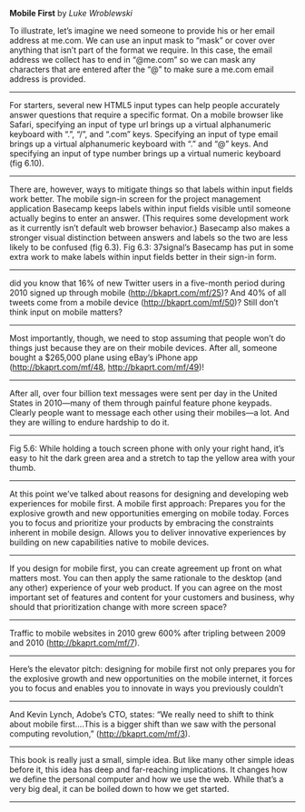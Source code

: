 **Mobile First** by *Luke Wroblewski*

To illustrate, let’s imagine we need someone to provide his or her email address at me.com. We can use an input mask to “mask” or cover over anything that isn’t part of the format we require. In this case, the email address we collect has to end in “@me.com” so we can mask any characters that are entered after the “@” to make sure a me.com email address is provided.

---

For starters, several new HTML5 input types can help people accurately answer questions that require a specific format. On a mobile browser like Safari, specifying an input of type url brings up a virtual alphanumeric keyboard with “.”, “/”, and “.com” keys. Specifying an input of type email brings up a virtual alphanumeric keyboard with “.” and “@” keys. And specifying an input of type number brings up a virtual numeric keyboard (fig 6.10). 

---

There are, however, ways to mitigate things so that labels within input fields work better. The mobile sign-in screen for the project management application Basecamp keeps labels within input fields visible until someone actually begins to enter an answer. (This requires some development work as it currently isn’t default web browser behavior.) Basecamp also makes a stronger visual distinction between answers and labels so the two are less likely to be confused (fig 6.3). Fig 6.3: 37signal’s Basecamp has put in some extra work to make labels within input fields better in their sign-in form. 

---

did you know that 16% of new Twitter users in a five-month period during 2010 signed up through mobile (http://bkaprt.com/mf/25)? And 40% of all tweets come from a mobile device (http://bkaprt.com/mf/50)? Still don’t think input on mobile matters?

---

Most importantly, though, we need to stop assuming that people won’t do things just because they are on their mobile devices. After all, someone bought a $265,000 plane using eBay’s iPhone app (http://bkaprt.com/mf/48, http://bkaprt.com/mf/49)!

---

After all, over four billion text messages were sent per day in the United States in 2010—many of them through painful feature phone keypads. Clearly people want to message each other using their mobiles—a lot. And they are willing to endure hardship to do it.

---

 Fig 5.6: While holding a touch screen phone with only your right hand, it’s easy to hit the dark green area and a stretch to tap the yellow area with your thumb. 

---

At this point we’ve talked about reasons for designing and developing web experiences for mobile first. A mobile first approach: Prepares you for the explosive growth and new opportunities emerging on mobile today. Forces you to focus and prioritize your products by embracing the constraints inherent in mobile design. Allows you to deliver innovative experiences by building on new capabilities native to mobile devices.

---

If you design for mobile first, you can create agreement up front on what matters most. You can then apply the same rationale to the desktop (and any other) experience of your web product. If you can agree on the most important set of features and content for your customers and business, why should that prioritization change with more screen space?

---

Traffic to mobile websites in 2010 grew 600% after tripling between 2009 and 2010 (http://bkaprt.com/mf/7).

---

Here’s the elevator pitch: designing for mobile first not only prepares you for the explosive growth and new opportunities on the mobile internet, it forces you to focus and enables you to innovate in ways you previously couldn’t

---

And Kevin Lynch, Adobe’s CTO, states: “We really need to shift to think about mobile first....This is a bigger shift than we saw with the personal computing revolution,” (http://bkaprt.com/mf/3).

---

This book is really just a small, simple idea. But like many other simple ideas before it, this idea has deep and far-reaching implications. It changes how we define the personal computer and how we use the web. While that’s a very big deal, it can be boiled down to how we get started.

---

